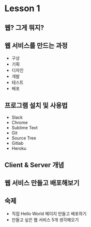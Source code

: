 # Lesson 1

## 웹? 그게 뭐지?

## 웹 서비스를 만드는 과정
- 구상
- 기획
- 디자인
- 개발
- 테스트
- 배포

## 프로그램 설치 및 사용법
- Slack
- Chrome
- Sublime Text
- Git
- Source Tree
- Gitlab
- Heroku

## Client &amp; Server 개념

## 웹 서비스 만들고 배포해보기

## 숙제
- 직접 Hello World 페이지 만들고 배포하기
- 만들고 싶은 웹 서비스 5개 생각해오기
